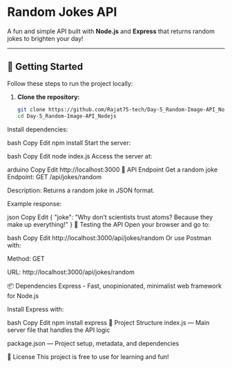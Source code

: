 # Random Jokes API

A fun and simple API built with **Node.js** and **Express** that returns random jokes to brighten your day!

---

## 🚀 Getting Started

Follow these steps to run the project locally:

1. **Clone the repository:**

   ```bash
   git clone https://github.com/Rajat75-tech/Day-5_Random-Image-API_Nodejs.git
   cd Day-5_Random-Image-API_Nodejs
Install dependencies:

bash
Copy
Edit
npm install
Start the server:

bash
Copy
Edit
node index.js
Access the server at:

arduino
Copy
Edit
http://localhost:3000
📡 API Endpoint
Get a random joke
Endpoint: GET /api/jokes/random

Description: Returns a random joke in JSON format.

Example response:

json
Copy
Edit
{
  "joke": "Why don’t scientists trust atoms? Because they make up everything!"
}
🧪 Testing the API
Open your browser and go to:

bash
Copy
Edit
http://localhost:3000/api/jokes/random
Or use Postman with:

Method: GET

URL: http://localhost:3000/api/jokes/random

📦 Dependencies
Express - Fast, unopinionated, minimalist web framework for Node.js

Install Express with:

bash
Copy
Edit
npm install express
📁 Project Structure
index.js — Main server file that handles the API logic

package.json — Project setup, metadata, and dependencies

📝 License
This project is free to use for learning and fun!
